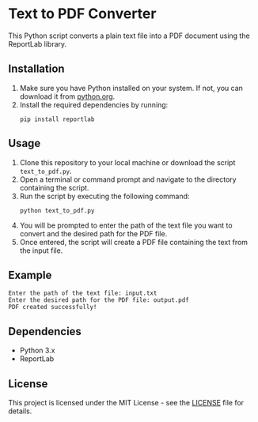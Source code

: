 # Text to PDF Converter

This Python script converts a plain text file into a PDF document using the ReportLab library.

## Installation

1. Make sure you have Python installed on your system. If not, you can download it from [python.org](https://www.python.org/).
2. Install the required dependencies by running:
    ```
    pip install reportlab
    ```

## Usage

1. Clone this repository to your local machine or download the script `text_to_pdf.py`.
2. Open a terminal or command prompt and navigate to the directory containing the script.
3. Run the script by executing the following command:
    ```
    python text_to_pdf.py
    ```
4. You will be prompted to enter the path of the text file you want to convert and the desired path for the PDF file.
5. Once entered, the script will create a PDF file containing the text from the input file.

## Example

```
Enter the path of the text file: input.txt
Enter the desired path for the PDF file: output.pdf
PDF created successfully!
```

## Dependencies

- Python 3.x
- ReportLab

## License

This project is licensed under the MIT License - see the [LICENSE](LICENSE) file for details.


